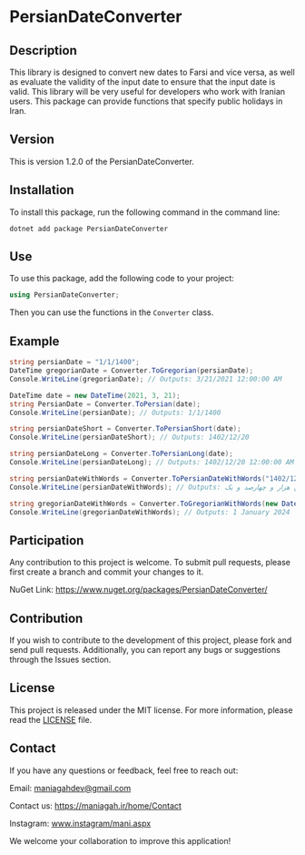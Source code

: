 # PersianDateConverter

## Description

This library is designed to convert new dates to Farsi and vice versa, as well as evaluate the validity of the input date to ensure that the input date is valid. This library will be very useful for developers who work with Iranian users. This package can provide functions that specify public holidays in Iran.

## Version

This is version 1.2.0 of the PersianDateConverter.

## Installation

To install this package, run the following command in the command line:
```
dotnet add package PersianDateConverter
```
## Use

To use this package, add the following code to your project:

```csharp
using PersianDateConverter;
```
Then you can use the functions in the ```Converter``` class.

## Example
```csharp
string persianDate = "1/1/1400";
DateTime gregorianDate = Converter.ToGregorian(persianDate);
Console.WriteLine(gregorianDate); // Outputs: 3/21/2021 12:00:00 AM

DateTime date = new DateTime(2021, 3, 21);
string PersianDate = Converter.ToPersian(date);
Console.WriteLine(persianDate); // Outputs: 1/1/1400

string persianDateShort = Converter.ToPersianShort(date);
Console.WriteLine(persianDateShort); // Outputs: 1402/12/20

string persianDateLong = Converter.ToPersianLong(date);
Console.WriteLine(persianDateLong); // Outputs: 1402/12/20 12:00:00 AM

string persianDateWithWords = Converter.ToPersianDateWithWords("1402/12/01");
Console.WriteLine(persianDateWithWords); // Outputs: یکم فروردین هزار و چهارصد و یک

string gregorianDateWithWords = Converter.ToGregorianWithWords(new DateTime(2024, 1, 1));
Console.WriteLine(gregorianDateWithWords); // Outputs: 1 January 2024
```
## Participation
Any contribution to this project is welcome. To submit pull requests, please first create a branch and commit your changes to it.

NuGet Link: https://www.nuget.org/packages/PersianDateConverter/

## Contribution
If you wish to contribute to the development of this project, please fork and send pull requests. Additionally, you can report any bugs or suggestions through the Issues section.

## License
This project is released under the MIT license. For more information, please read the [LICENSE](https://choosealicense.com/licenses/mit/) file.

## Contact
If you have any questions or feedback, feel free to reach out:

Email: maniagahdev@gmail.com

Contact us: https://maniagah.ir/home/Contact

Instagram: www.instagram/mani.aspx

We welcome your collaboration to improve this application!
